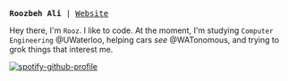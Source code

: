 <p>
<pre>
<strong>Roozbeh Ali</strong> | <a href="https://roozbehali.com/" target="_blank">Website</a>
</pre>
</p>


<div>
  
  Hey there, I'm `Rooz`. I like to code. At the moment, I'm studying `Computer Engineering` @UWaterloo, helping cars _see_ @WATonomous, and trying to grok things that interest me.
</div>

[![spotify-github-profile](https://spotify-github-profile.vercel.app/api/view?uid=vtuzyimbs6xxl75x73yo2tom2&cover_image=true&theme=natemoo-re&show_offline=false&background_color=000000&interchange=false&bar_color=7d7d7d&bar_color_cover=false)]()
